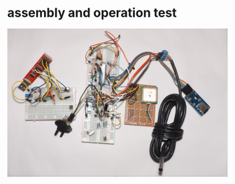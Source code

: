 # assembly and operation test

![3D Render](https://raw.githubusercontent.com/mc-ireiser/termoDaQ/master/Test/Protoboard%20Assembly.jpg)
